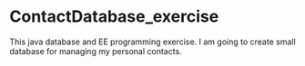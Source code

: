 # ContactDatabase_exercise
This java database and EE programming exercise. I am going to create small database for managing my personal contacts. 
